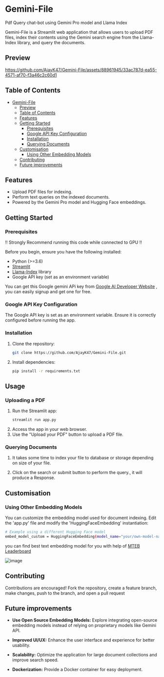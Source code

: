 # Gemini-File
Pdf Query chat-bot using Gemini Pro model and Llama Index

Gemini-File is a Streamlit web application that allows users to upload PDF files, index their contents using the Gemini search engine from the Llama-Index library, and query the documents.

## Preview

https://github.com/AjayK47/Gemini-File/assets/88961945/33ac787d-ea55-4571-af70-f3a46c2c60d1

## Table of Contents

- [Gemini-File](#gemini-file)
  - [Preview](#preview)
  - [Table of Contents](#table-of-contents)
  - [Features](#features)
  - [Getting Started](#getting-started)
    - [Prerequisites](#prerequisites)
    - [Google API Key Configuration](#google-api-key-configuration)
    - [Installation](#installation)
    - [Querying Documents](#querying-documents)
  - [Customisation](#customisation)
    - [Using Other Embedding Models](#using-other-embedding-models)
  - [Contributing](#contributing)
  - [Future improvements](#future-improvements)

## Features

- Upload PDF files for indexing.
- Perform text queries on the indexed documents.
- Powered by the Gemini Pro model and Hugging Face embeddings.

## Getting Started
### Prerequisites

!! Strongly Recommend running this code while connected to GPU !!

Before you begin, ensure you have the following installed:

- Python (>=3.6)
- [Streamlit](https://streamlit.io/)
- [Llama-Index](https://github.com/example/llama-index) library
- Google API key (set as an environment variable)

You can get this Google gemini APi key from [Google AI Developer Website](https://ai.google.dev/) , you can easily signup and get one  for free.

### Google API Key Configuration

The Google API key is set as an environment variable. Ensure it is correctly configured before running the app.


### Installation

1. Clone the repository:

   ```bash
   git clone https://github.com/AjayK47/Gemini-File.git
   ``` 
2. Install dependencies:
   ```bash
   pip install -r requirements.txt
    ```
## Usage
### Uploading a PDF
1. Run the Streamlit app:
   ```bash
   streamlit run app.py
   ```
2. Access the app in your web browser.
3. Use the "Upload your PDF" button to upload a PDF file.

### Querying Documents
1. It takes some time to index your file to database or storage depending on size of your file.

2. Click on the search or submit button to perform the query., it will produce a Response.

## Customisation

### Using Other Embedding Models

You can customize the embedding model used for document indexing. Edit the 'app.py' file and modify the 'HuggingFaceEmbedding' instantiation:

```bash
# Example using a different Hugging Face model
embed_model_custom = HuggingFaceEmbedding(model_name="your/own-model-name")
```
you can find best text embedding model for you with help of 
[MTEB Leaderboard](https://huggingface.co/spaces/mteb/leaderboard)

![image](https://github.com/AjayK47/Gemini-File/assets/88961945/7de6ee4a-2a36-4ce5-81b3-06f81151eb68)

## Contributing

Contributions are encouraged! Fork the repository, create a feature branch, make changes, push to the branch, and open a pull request

## Future improvements

- **Use Open Source Embedding Models:** Explore integrating open-source embedding models instead of relying on proprietary models like Gemini API.

- **Improved UI/UX:** Enhance the user interface and experience for better usability.

- **Scalability:** Optimize the application for large document collections and improve search speed.

- **Dockerization:** Provide a Docker container for easy deployment.
















